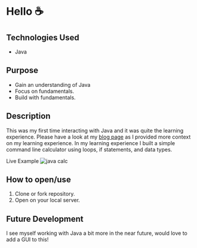 # Hello ☕️

## Technologies Used
- Java 

## Purpose
- Gain an understanding of Java
- Focus on fundamentals.
- Build with fundamentals.

## Description
This was my first time interacting with Java and it was quite the learning experience. Please have a look at my [blog page](https://www.raymondnwambuonwo.com/post/hello-coffee) as I provided more context on my learning experience. In my learning experience I built a simple command line calculator using loops, if statements, and data types.

Live Example
![java calc](https://user-images.githubusercontent.com/54545904/117394648-813cca80-aec4-11eb-9b0f-46eb11231632.gif)


## How to open/use
1. Clone or fork repository.
2. Open on your local server.

## Future Development 
I see myself working with Java a bit more in the near future, would love to add a GUI to this!